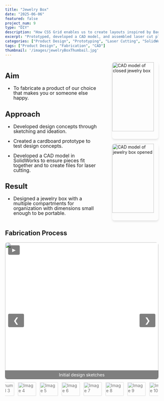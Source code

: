 ```yaml
---
title: "Jewelry Box"
date: "2025-06-06"
featured: false
project_num: 9
type: "DIY"
description: "How CSS Grid enables us to create layouts inspired by Bauhaus and constructivist design"
excerpt: "Prototyped, developed a CAD model, and assembled laser cut plywood."
categories: ["Product Design", "Prototyping", "Laser Cutting", "SolidWorks"]
tags: ["Product Design", "Fabrication", "CAD"]
thumbnail: '/images/jewelryBoxThumbail.jpg'
---
```


<div style="display: grid; grid-template-columns: 1.8fr 1fr; gap: 2rem; margin: 1rem 0;">
  <!-- Left Column - Text -->
  <div style="font-size: 1.0rem; line-height: 1.0;">
    <h2>Aim</h2>
     <ul>
      <li><p>To fabricate a product of our choice that makes you or someone else happy.</p></li>
      </ul>
    <h2>Approach</h2>
     <ul>
      <li><p>Developed design concepts through sketching and ideation.</p></li>
      <li><p>Created a cardboard prototype to test design concepts.</p></li>
      <li><p>Developed a CAD model in SolidWorks to ensure pieces fit together and to create files for laser cutting.</p></li>
      </ul>
    <h2>Result</h2>
     <ul>
      <li><p>Designed a jewelry box with a multiple compartments for organization with dimensions small enough to be portable.</p></li>
      </ul>
  </div>

  <!-- Right Column - Images -->
  <div style="display: flex; flex-direction: column; align-items: flex-end; gap: 1rem;">
    <img src="/images/jewelrybox-CAD1.png" alt="CAD model of closed jewelry box" style="width: 90%; border-radius: 8px; box-shadow: 0 4px 6px rgba(0, 0, 0, 0.1);" />
    <img src="/images/jewelrybox-CAD2.png" alt="CAD model of jewelry box opened" style="width: 90%; border-radius: 8px; box-shadow: 0 4px 6px rgba(0, 0, 0, 0.1);" />
  </div>
</div>

## Fabrication Process

<div class="slideshow">
  <div class="slides">
    <div class="slide active">
      <img src="/images/DIY Jewelry Box/jewelrybox-sketches.jpg" alt="Image 1">
      <div class="caption">Initial design sketches</div>
    </div>
    <div class="slide">
      <img src="/images/DIY Jewelry Box/jewelrybox-prototype.jpg" alt="Image 2">
      <div class="caption">Small scale cardboard prototype</div>
    </div>
    <div class="slide">
      <img src="/images/DIY Jewelry Box/jewelrybox-CAD.png" alt="Image 3">
      <div class="caption">CAD assembly</div>
    </div>
    <div class="slide">
      <img src="/images/DIY Jewelry Box/jewelrybox-finalsketch.jpg" alt="Image 4">
      <div class="caption">Final sketch</div>
    </div>
    <div class="slide">
      <img src="/images/DIY Jewelry Box/jewelrybox-fab1.jpg" alt="Image 5">
      <div class="caption">Drilling holes to attach the hinges</div>
    </div>
    <div class="slide">
      <img src="/images/DIY Jewelry Box/jewelrybox-fab2.jpg" alt="Image 6">
      <div class="caption">Putting pieces together using wood glue</div>
    </div>
    <div class="slide">
      <img src="/images/DIY Jewelry Box/jewelrybox-fab3.jpg" alt="Image 7">
    </div>
    <div class="slide">
      <img src="/images/DIY Jewelry Box/jewelrybox-fab4.jpg" alt="Image 8">
    </div>
    <div class="slide">
      <img src="/images/DIY Jewelry Box/jewelrybox-fab5.jpg" alt="Image 9">
      <div class="caption">Base assembled without drawer</div>
    </div>
    <div class="slide">
      <img src="/images/DIY Jewelry Box/jewelrybox-fab6.jpg" alt="Image 10">
    </div>
    <div class="slide">
      <img src="/images/DIY Jewelry Box/jewelrybox-fab7.jpg" alt="Image 10">
      <div class="caption">Fully assembled jewelry box</div>
    </div>
    <div class="slide">
      <img src="/images/DIY Jewelry Box/jewelrybox-fab8.jpg" alt="Image 11">
    </div>
  </div>

  <button class="prev" onclick="moveSlide(-1)">&#10094;</button>
  <button class="next" onclick="moveSlide(1)">&#10095;</button>
  <button class="play" onclick="togglePlay()">&#9658;</button>

  <div class="thumbnails">
    <img src="/images/DIY Jewelry Box/jewelrybox-sketches.jpg" alt="Thumbnail 1" onclick="currentSlide(0)" class="thumbnail active">
    <img src="/images/DIY Jewelry Box/jewelrybox-prototype.jpg" alt="Thumbnail 2" onclick="currentSlide(1)" class="thumbnail">
    <img src="/images/DIY Jewelry Box/jewelrybox-CAD.png" alt="Thumbnail 3" onclick="currentSlide(2)" class="thumbnail">
    <img src="/images/DIY Jewelry Box/jewelrybox-finalsketch.jpg" alt="Image 4" onclick="currentSlide(3)" class="thumbnail">
    <img src="/images/DIY Jewelry Box/jewelrybox-fab1.jpg" alt="Image 5" onclick="currentSlide(4)" class="thumbnail">
    <img src="/images/DIY Jewelry Box/jewelrybox-fab2.jpg" alt="Image 6" onclick="currentSlide(5)" class="thumbnail">
    <img src="/images/DIY Jewelry Box/jewelrybox-fab3.jpg" alt="Image 7" onclick="currentSlide(6)" class="thumbnail">
    <img src="/images/DIY Jewelry Box/jewelrybox-fab4.jpg" alt="Image 8" onclick="currentSlide(7)" class="thumbnail">
    <img src="/images/DIY Jewelry Box/jewelrybox-fab5.jpg" alt="Image 9" onclick="currentSlide(8)" class="thumbnail">
    <img src="/images/DIY Jewelry Box/jewelrybox-fab6.jpg" alt="Image 10" onclick="currentSlide(9)" class="thumbnail">
    <img src="/images/DIY Jewelry Box/jewelrybox-fab7.jpg" alt="Image 11" onclick="currentSlide(10)" class="thumbnail">
    <img src="/images/DIY Jewelry Box/jewelrybox-fab8.jpg" alt="Image 12" onclick="currentSlide(11)" class="thumbnail">
  </div>
</div>

<style>
.slideshow {
  position: relative;
  max-width: 600px;
  margin: 0 auto;
  overflow: hidden;
  border-radius: 8px;
  background: transparent;
}
.slideshow * { margin-top: 0 !important; margin-bottom: 0 !important; }

/* Slides container with fixed height */
.slides { 
  display: flex; 
  flex-direction: column; 
  gap: 0; 
  height: 450px; /* Set a fixed height for consistency */
  position: relative;
  background: #f5f5f5; /* Optional: background color for letterboxed areas */
}

.slide { 
  display: none; 
  position: relative;
  height: 100%; /* Take full height of container */
  width: 100%;
}

.slide.active { display: block; }

.slide img {
  width: 100%;
  height: 100%; /* Fill the container height exactly */
  object-fit: contain; /* Show full image with letterboxing if needed */
  /* Use object-fit: cover; if you prefer to crop images to fill the space */
  object-position: center; /* Center the image within the container */
  display: block;
  vertical-align: top;
  border-radius: 8px 8px 0 0;
  margin: 0 !important;
  line-height: 0 !important;
  font-size: 0 !important;
  background: #fff; /* Background for letterboxed areas */
}

/* Caption with black transparent background */
.caption {
  position: absolute;
  bottom: 0;
  width: 100%;
  background: rgba(0, 0, 0, 0.5);
  color: white;
  text-align: center;
  padding: 6px 8px;
  font-size: 0.9rem;
  border-radius: 0 0 8px 8px;
  box-sizing: border-box;
  z-index: 2;
}

/* Thumbnails */
.thumbnails {
  display: flex; justify-content: center; gap: 8px;
  margin-top: 6px; padding: 8px 0;
  background: transparent; border-radius: 0 0 8px 8px;
}
.thumbnail {
  width: 60px; height: 45px; object-fit: cover;
  border-radius: 4px; cursor: pointer;
  opacity: 0.6; transition: opacity 0.3s ease, transform 0.2s ease;
  border: 2px solid transparent;
}
.thumbnail:hover { opacity: 0.8; transform: scale(1.05); }
.thumbnail.active { opacity: 1; border-color: #007bff; transform: scale(1.1); }

/* Buttons */
.prev, .next, .play {
  cursor: pointer; position: absolute;
  transform: translateY(-50%);
  padding: 0.5rem 1rem; color: white;
  background: rgba(0,0,0,0.5); border: none;
  border-radius: 4px; font-size: 1.5rem;
  user-select: none; transition: background 0.3s ease;
  z-index: 3;
}
.prev:hover, .next:hover, .play:hover { background: rgba(0,0,0,0.7); }
.prev { top: 50%; left: 10px; }
.next { top: 50%; right: 10px; }

/* Play button in top-left corner */
.play {
  top: 10px; left: 10px;
  transform: none; font-size: 1.2rem;
  padding: 0.3rem 0.6rem;
}

/* Responsive adjustments */
@media (max-width: 768px) {
  .slides {
    height: 300px; /* Smaller height on mobile */
  }
  
  .slideshow {
    max-width: 100%;
    margin: 0 10px;
  }
}
</style>

<script>
let slideIndex = 0;
let autoPlay = false;
let autoPlayInterval;
const slides = document.querySelectorAll('.slide');
const thumbnails = document.querySelectorAll('.thumbnail');
const playButton = document.querySelector('.play');

function showSlide(n) {
  slides.forEach((slide, i) => {
    slide.classList.toggle('active', i === n);
  });
  thumbnails.forEach((thumb, i) => {
    thumb.classList.toggle('active', i === n);
  });
}

function moveSlide(step) {
  slideIndex = (slideIndex + step + slides.length) % slides.length;
  showSlide(slideIndex);
}

function currentSlide(n) {
  slideIndex = n;
  showSlide(slideIndex);
}

function togglePlay() {
  autoPlay = !autoPlay;
  playButton.innerHTML = autoPlay ? "&#10074;&#10074;" : "&#9658;"; // pause/play symbols
  if (autoPlay) {
    autoPlayInterval = setInterval(() => moveSlide(1), 2500);
  } else {
    clearInterval(autoPlayInterval);
  }
}

showSlide(slideIndex);
</script>